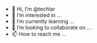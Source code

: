 - 👋 Hi, I’m @techlar
- 👀 I’m interested in ...
- 🌱 I’m currently learning ...
- 💞️ I’m looking to collaborate on ...
- 📫 How to reach me ...

<!---
techlar/techlar is a ✨ special ✨ repository because its `README.md` (this file) appears on your GitHub profile.
You can click the Preview link to take a look at your changes.
--->

